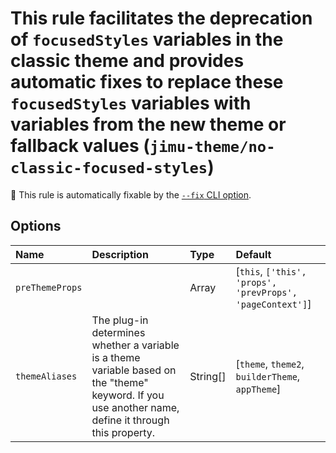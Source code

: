 # This rule facilitates the deprecation of `focusedStyles` variables in the classic theme and provides automatic fixes to replace these `focusedStyles` variables with variables from the new theme or fallback values (`jimu-theme/no-classic-focused-styles`)

🔧 This rule is automatically fixable by the [`--fix` CLI option](https://eslint.org/docs/latest/user-guide/command-line-interface#--fix).

<!-- end auto-generated rule header -->

## Options

<!-- begin auto-generated rule options list -->

| Name            | Description                                                                                                                                           | Type     | Default                                                   |
| :-------------- | :---------------------------------------------------------------------------------------------------------------------------------------------------- | :------- | :-------------------------------------------------------- |
| `preThemeProps` |                                                                                                                                                       | Array    | [`this`, `['this', 'props', 'prevProps', 'pageContext']`] |
| `themeAliases`  | The plug-in determines whether a variable is a theme variable based on the "theme" keyword. If you use another name, define it through this property. | String[] | [`theme`, `theme2`, `builderTheme`, `appTheme`]           |

<!-- end auto-generated rule options list -->
